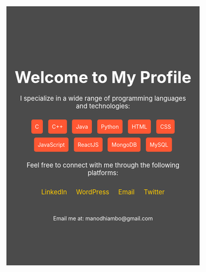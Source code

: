 <!DOCTYPE html>
<html lang="en">
<head>
<meta charset="UTF-8">
<meta name="viewport" content="width=device-width, initial-scale=1.0">
</head>

<body>
<div style="text-align: center; padding: 100px 20px; background-color: rgba(0, 0, 0, 0.7); margin: 0 auto; color: white;">
<h1 style="font-size: 3em; margin-bottom: 20px;">Welcome to My Profile</h1>
<p style="font-size: 1.2em; margin-bottom: 20px;">I specialize in a wide range of programming languages and technologies:</p>

<div class="skills" style="margin: 20px 0;">
<span style="background-color: #ff5733; padding: 10px; margin: 5px; border-radius: 5px; display: inline-block;">C</span>
<span style="background-color: #ff5733; padding: 10px; margin: 5px; border-radius: 5px; display: inline-block;">C++</span>
<span style="background-color: #ff5733; padding: 10px; margin: 5px; border-radius: 5px; display: inline-block;">Java</span>
<span style="background-color: #ff5733; padding: 10px; margin: 5px; border-radius: 5px; display: inline-block;">Python</span>
<span style="background-color: #ff5733; padding: 10px; margin: 5px; border-radius: 5px; display: inline-block;">HTML</span>
<span style="background-color: #ff5733; padding: 10px; margin: 5px; border-radius: 5px; display: inline-block;">CSS</span>
<span style="background-color: #ff5733; padding: 10px; margin: 5px; border-radius: 5px; display: inline-block;">JavaScript</span>
<span style="background-color: #ff5733; padding: 10px; margin: 5px; border-radius: 5px; display: inline-block;">ReactJS</span>
<span style="background-color: #ff5733; padding: 10px; margin: 5px; border-radius: 5px; display: inline-block;">MongoDB</span>
<span style="background-color: #ff5733; padding: 10px; margin: 5px; border-radius: 5px; display: inline-block;">MySQL</span>
</div>

<p style="font-size: 1.2em;">Feel free to connect with me through the following platforms:</p>
<div class="social-links" style="margin-top: 30px;">
<a href="https://www.linkedin.com/in/manodhiambo/" target="_blank" style="color: #ffcc00; text-decoration: none; font-size: 1.2em; margin: 0 10px;">LinkedIn</a>
<a href="https://t.co/QaSYpAYr8D.com/" target="_blank" style="color: #ffcc00; text-decoration: none; font-size: 1.2em; margin: 0 10px;">WordPress</a>
<a href="mailto:manodhiambo@gmail.com.com" target="_blank" style="color: #ffcc00; text-decoration: none; font-size: 1.2em; margin: 0 10px;">Email</a>
<a href="https://twitter.com/@KEVINOD71550785" target="_blank" style="color: #ffcc00; text-decoration: none; font-size: 1.2em; margin: 0 10px;">Twitter</a>
</div>

<div class="contact" style="margin-top: 50px; font-size: 1em;">
<p>Email me at: manodhiambo@gmail.com</p>
</div>
</div>
</body>
</html>

